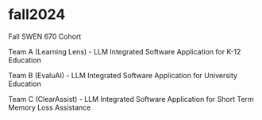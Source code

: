 # fall2024 
Fall SWEN 670 Cohort

Team A (Learning Lens) - LLM Integrated Software Application for K-12 Education

Team B (EvaluAI) - LLM Integrated Software Application for University Education

Team C (ClearAssist) - LLM Integrated Software Application for Short Term Memory Loss Assistance
